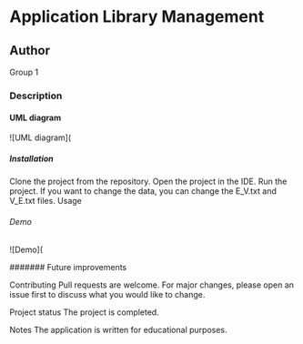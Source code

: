 # Application Library Management 
## Author
Group 1


### Description

#### UML diagram
![UML diagram](

##### Installation
Clone the project from the repository.
Open the project in the IDE.
Run the project.
If you want to change the data, you can change the E_V.txt and V_E.txt files.
Usage

###### Demo
![Demo](

####### Future improvements

Contributing
Pull requests are welcome. For major changes, please open an issue first to discuss what you would like to change.

Project status
The project is completed.

Notes
The application is written for educational purposes.

